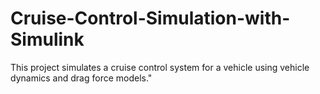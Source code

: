 # Cruise-Control-Simulation-with-Simulink
This project simulates a cruise control system for a vehicle using vehicle dynamics and drag force models."
